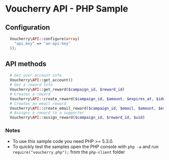 Voucherry API - PHP Sample
===========================



Configuration
-------------


```php
  Voucherry\API::configure(array(
    "api_key" => "an-api-key"
  ));
```

API methods
-----------

```PHP
  # Get your account info
  Voucherry\API::get_account()
  # Get a reward info
  Voucherry\API::get_reward($campaign_id, $reward_id)
  # Creates a reward
  Voucherry\API::create_reward($campaign_id, $amount, $expires_at, $identifier="", $event="", $event_description="")
  # Creates an email reward
  Voucherry\API::create_email_reward($campaign_id, $email, $amount, $expires_at, $identifier="", $event="", $event_description="")
  # Assigns a reward to a supporter
  Voucherry\API::assign_reward($campaign_id, $reward_id, $uid)
```

### Notes

- To use this sample code you need PHP >= 5.3.0.
- To quickly test the samples open the PHP console  with `php -a` and run `require("voucherry.php");` from the `php-client` folder
